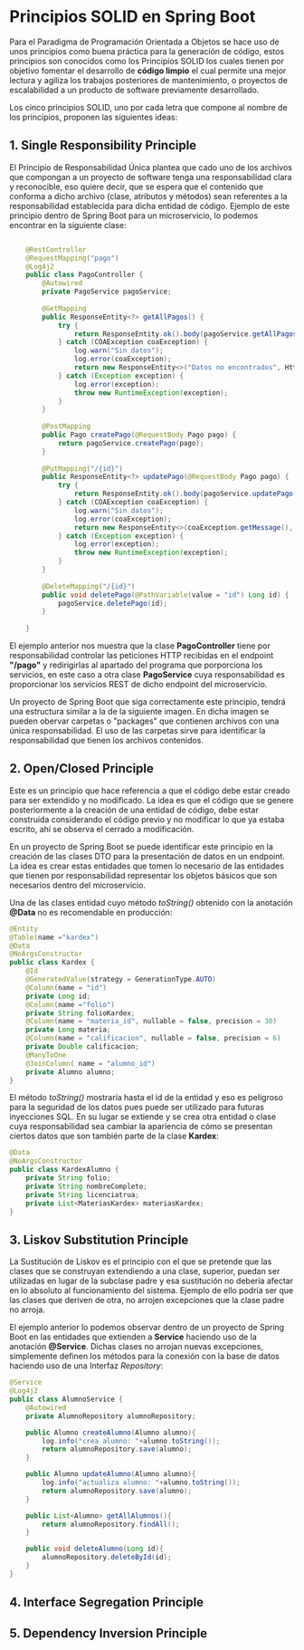 # Principios SOLID en Spring Boot
Para el Paradigma de Programación Orientada a Objetos se hace uso de unos principios como buena práctica para la generación de código, estos principios son conocidos como los Principios SOLID los cuales tienen por objetivo fomentar el desarrollo de **código limpio** el cual permite una mejor lectura y agiliza los trabajos posteriores de mantenimiento, o proyectos de escalabilidad a un producto de software previamente desarrollado.

Los cinco principios SOLID, uno por cada letra que compone al nombre de los principios, proponen las siguientes ideas:

## 1. Single Responsibility Principle
El Principio de Responsabilidad Única plantea que cado uno de los archivos que compongan a un proyecto de software tenga una responsabilidad clara y reconocible, eso quiere decir, que se espera que el contenido que conforma a dicho archivo (clase, atributos y métodos) sean referentes a la responsabilidad establecida para dicha entidad de código. 
Ejemplo de este principio dentro de Spring Boot para un microservicio, lo podemos encontrar en la siguiente clase: 

```java

    @RestController
    @RequestMapping("pago")
    @Log4j2
    public class PagoController {
        @Autowired
        private PagoService pagoService;
    
        @GetMapping
        public ResponseEntity<?> getAllPagos() {
            try {
                return ResponseEntity.ok().body(pagoService.getAllPagos());
            } catch (COAException coaException) {
                log.warn("Sin datos");
                log.error(coaException);
                return new ResponseEntity<>("Datos no encontrados", HttpStatus.OK);
            } catch (Exception exception) {
                log.error(exception);
                throw new RuntimeException(exception);
            }
        }
    
        @PostMapping
        public Pago createPago(@RequestBody Pago pago) {
            return pagoService.createPago(pago);
        }
    
        @PutMapping("/{id}")
        public ResponseEntity<?> updatePago(@RequestBody Pago pago) {
            try {
                return ResponseEntity.ok().body(pagoService.updatePago(pago));
            } catch (COAException coaException) {
                log.warn("Sin datos");
                log.error(coaException);
                return new ResponseEntity<>(coaException.getMessage(), HttpStatus.BAD_REQUEST);
            } catch (Exception exception) {
                log.error(exception);
                throw new RuntimeException(exception);
            }
        }
    
        @DeleteMapping("/{id}")
        public void deletePago(@PathVariable(value = "id") Long id) {
            pagoService.deletePago(id);
        }
    
    }
```

El ejemplo anterior nos muestra que la clase **PagoController** tiene por responsabilidad controlar las peticiones HTTP recibidas en el endpoint **"/pago"** y redirigirlas al apartado del programa que porporciona los servicios, en este caso a otra clase **PagoService** cuya responsabilidad es proporcionar los servicios REST de dicho endpoint del microservicio.

Un proyecto de Spring Boot que siga correctamente este principio, tendrá una estructura similar a la de la siguiente imagen. En dicha imagen se pueden obervar carpetas o "packages" que contienen archivos con una única responsabilidad. El uso de las carpetas sirve para identificar la responsabilidad que tienen los archivos contenidos.

## 2. Open/Closed Principle
Este es un principio que hace referencia a que el código debe estar creado para ser extendido y no modificado. La idea es que el código que se genere posteriormente a la creación de una entidad de código, debe estar construida considerando el código previo y no modificar lo que ya estaba escrito, ahí se observa el cerrado a modificación.

En un proyecto de Spring Boot se puede identificar este principio en la creación de las clases DTO para la presentación de datos en un endpoint. La idea es crear estas entidades que tomen lo necesario de las entidades que tienen por responsabilidad representar los objetos básicos que son necesarios dentro del microservicio.

Una de las clases entidad cuyo método *toString()* obtenido con la anotación **@Data** no es recomendable en producción:
```java
@Entity
@Table(name ="kardex")
@Data
@NoArgsConstructor
public class Kardex {
    @Id
    @GeneratedValue(strategy = GenerationType.AUTO)
    @Column(name = "id")
    private Long id;
    @Column(name ="folio")
    private String folioKardex;
    @Column(name = "materia_id", nullable = false, precision = 30)
    private Long materia;
    @Column(name = "calificacion", nullable = false, precision = 6)
    private Double calificacion;
    @ManyToOne
    @JoinColumn( name = "alumno_id")
    private Alumno alumno;
}
```
El método *toString()* mostraría hasta el id de la entidad y eso es peligroso para la seguridad de los datos pues puede ser utilizado para futuras inyecciones SQL. En su lugar se extiende y se crea otra entidad o clase cuya responsabilidad sea cambiar la apariencia de cómo se presentan ciertos datos que son también parte de la clase **Kardex**:

```java
@Data
@NoArgsConstructor
public class KardexAlumno {
    private String folio;
    private String nombreCompleto;
    private String licenciatrua;
    private List<MateriasKardex> materiasKardex;
}
```
## 3. Liskov Substitution Principle
La Sustitución de Liskov es el principio con el que se pretende que las clases que se construyan extendiendo a una clase, superior, puedan ser utilizadas en lugar de la subclase padre y esa sustitución no debería afectar en lo absoluto al funcionamiento del sistema. Ejemplo de ello podría ser que las clases que deriven de otra, no arrojen excepciones que la clase padre no arroja.

El ejemplo anterior lo podemos observar dentro de un proyecto de Spring Boot en las entidades que extienden a **Service** haciendo uso de la anotación **@Service**. Dichas clases no arrojan nuevas excepciones, simplemente definen los métodos para la conexión con la base de datos haciendo uso de una Interfaz *Repository*:

```java
@Service
@Log4j2
public class AlumnoService {
    @Autowired
    private AlumnoRepository alumnoRepository;

    public Alumno createAlumno(Alumno alumno){
        log.info("crea alumno: "+alumno.toString());
        return alumnoRepository.save(alumno);
    }

    public Alumno updateAlumno(Alumno alumno){
        log.info("actualiza alumno: "+alumno.toString());
        return alumnoRepository.save(alumno);
    }

    public List<Alumno> getAllAlumnos(){
        return alumnoRepository.findAll();
    }

    public void deleteAlumno(Long id){
        alumnoRepository.deleteById(id);
    }
}
```
## 4. Interface Segregation Principle
## 5. Dependency Inversion Principle

